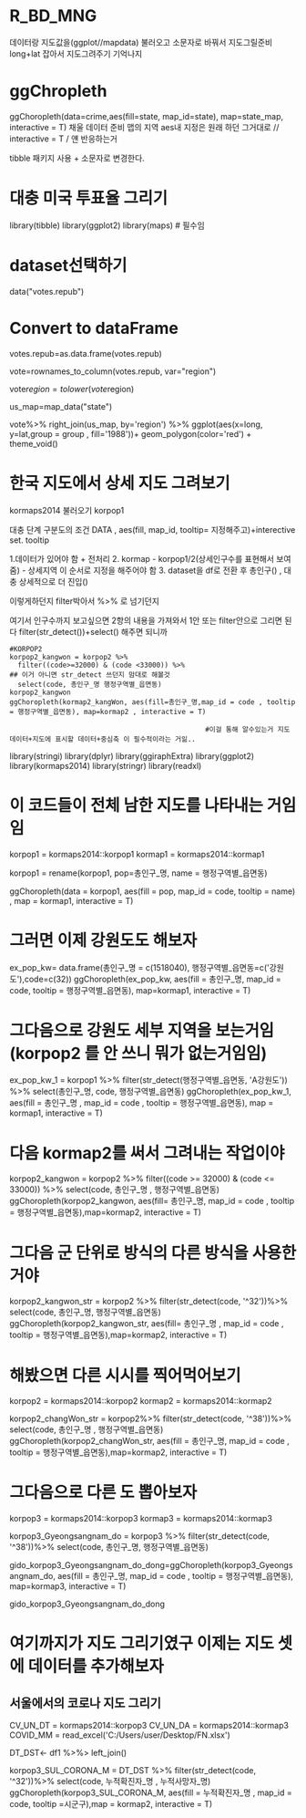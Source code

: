 # R_BD_MNG

데이터랑 지도값을(ggplot//mapdata) 불러오고 소문자로 바꿔서 지도그릴준비
long+lat 잡아서 지도그려주기 기억나지
# ggChropleth

ggChoropleth(data=crime,aes(fill=state, map_id=state), map=state_map, interactive = T)
채울 데이터 준비 맵의 지역 aes내 지정은 원래 하던 그거대로 // interactive = T / 얜 반응하는거

tibble 패키지 사용 + 소문자로 변경한다.

# 대충 미국 투표율 그리기

library(tibble)
library(ggplot2)
library(maps) # 필수임

# dataset선택하기
data("votes.repub") 

# Convert to dataFrame 
votes.repub=as.data.frame(votes.repub)

vote=rownames_to_column(votes.repub, var="region")

vote$region = tolower(vote$region)

us_map=map_data("state")

vote%>%
  right_join(us_map, by='region') %>%
  ggplot(aes(x=long, y=lat,group = group , fill='1988'))+
  geom_polygon(color='red') + theme_void()


# 한국 지도에서 상세 지도 그려보기

kormaps2014 불러오기
korpop1

대충 단계 구분도의 조건 DATA , aes(fill, map_id, tooltip= 지정해주고)+interective set.
tooltip

1.데이터가 있어야 함 + 전처리
2. kormap - korpop1/2(상세인구수를 표현해서 보여줌) - 상세지역 이 순서로 지정을 해주어야 함
3. dataset을 df로 전환 후 총인구() , 대충 상세적으로 더 진입() 

이렇게하던지 filter박아서 %>% 로 넘기던지 

여기서 인구수까지 보고싶으면 2항의 내용을 가져와서
1안 또는 filter안으로 그리면 된다 filter(str_detect())+select() 해주면 되니까

    #KORPOP2 
    korpop2_kangwon = korpop2 %>%
      filter((code>=32000) & (code <33000)) %>%                                     ## 이거 아니면 str_detect 쓰던지 맘대로 해볼것
      select(code, 총인구_명 행정구역별_읍면동)
    korpop2_kangwon
    ggChoropleth(kormap2_kangWon, aes(fill=총인구_명,map_id = code , tooltip = 행정구역별_읍면동), map=kormap2 , interactive = T)
    
                                                    #이걸 통해 알수있는거 지도 데이터+지도에 표시할 데이터+중심축 이 필수적이라는 거읾..



library(stringi)
library(dplyr)
library(ggiraphExtra)
library(ggplot2)
library(kormaps2014)
library(stringr)
library(readxl)

# 이 코드들이 전체 남한 지도를 나타내는 거임임

korpop1 = kormaps2014::korpop1
kormap1 = kormaps2014::kormap1

korpop1 = rename(korpop1, pop=총인구_명, name = 행정구역별_읍면동)

ggChoropleth(data = korpop1, aes(fill = pop, map_id = code, tooltip = name) , map = kormap1, interactive = T)

# 그러면 이제 강원도도 해보자
ex_pop_kw= data.frame(총인구_명 = c(1518040), 행정구역별_읍면동=c('강원도'),code=c(32))
ggChoropleth(ex_pop_kw, aes(fill = 총인구_명, map_id = code, tooltip = 행정구역별_읍면동), map=kormap1, interactive = T)


# 그다음으로 강원도 세부 지역을 보는거임 (korpop2 를 안 쓰니 뭐가 없는거임임)
ex_pop_kw_1 = korpop1 %>%
  filter(str_detect(행정구역별_읍면동, 'A강원도')) %>%
  select(총인구_명, code, 행정구역별_읍면동)
ggChoropleth(ex_pop_kw_1, aes(fill = 총인구_명 , map_id = code , tooltip = 행정구역별_읍면동), map = kormap1, interactive = T)


# 다음 kormap2를 써서 그려내는 작업이야
korpop2_kangwon = korpop2 %>%
  filter((code >= 32000) & (code <= 33000)) %>%
  select(code, 총인구_명 , 행정구역별_읍면동)
ggChoropleth(korpop2_kangwon, aes(fill= 총인구_명, map_id = code , tooltip = 행정구역별_읍면동),map=kormap2, interactive = T)


# 그다음 군 단위로 방식의 다른 방식을 사용한거야
korpop2_kangwon_str = korpop2 %>%
  filter(str_detect(code, '^32'))%>%
  select(code, 총인구_명, 행정구역별_읍면동)
ggChoropleth(korpop2_kangwon_str, aes(fill= 총인구_명 , map_id = code , tooltip = 행정구역별_읍면동),map=kormap2, interactive = T)


# 해봤으면 다른 시시를 찍어먹어보기
korpop2 = kormaps2014::korpop2
kormap2 = kormaps2014::kormap2

korpop2_changWon_str = korpop2%>%
  filter(str_detect(code, '^38'))%>%
  select(code, 총인구_명 , 행정구역별_읍면동)
ggChoropleth(korpop2_changWon_str, aes(fill = 총인구_명, map_id = code , tooltip = 행정구역별_읍면동),map=kormap2, interactive = T)

# 그다음으로 다른 도 뽑아보자
korpop3 = kormaps2014::korpop3
kormap3 = kormaps2014::kormap3

korpop3_Gyeongsangnam_do = korpop3 %>%
  filter(str_detect(code, '^38'))%>%
  select(code, 총인구_명, 행정구역별_읍면동)

gido_korpop3_Gyeongsangnam_do_dong=ggChoropleth(korpop3_Gyeongsangnam_do, aes(fill = 총인구_명, map_id = code , tooltip = 행정구역별_읍면동), map=kormap3, interactive = T)

gido_korpop3_Gyeongsangnam_do_dong

# 여기까지가 지도 그리기였구 이제는 지도 셋에 데이터를 추가해보자

## 서울에서의 코로나 지도 그리기
CV_UN_DT = kormaps2014::korpop3
CV_UN_DA = kormaps2014::kormap3
COVID_MM = read_excel('C:/Users/user/Desktop/FN.xlsx')

DT_DST<- df1 %>%> left_join()


korpop3_SUL_CORONA_M = DT_DST %>%
  filter(str_detect(code, '^32'))%>%
  select(code, 누적확진자_명 , 누적사망자_명)
ggChoropleth(korpop3_SUL_CORONA_M, aes(fill = 누적확진자_명 , map_id = code, tooltip =시군구),map = kormap2, interactive = T)

